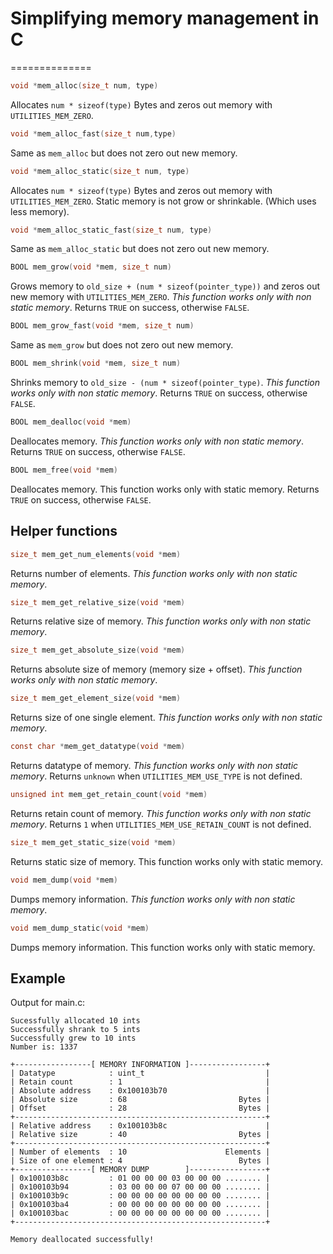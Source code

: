 # Simplifying memory management in C
==============

```c
void *mem_alloc(size_t num, type)
```
Allocates `num * sizeof(type)` Bytes and zeros out memory with `UTILITIES_MEM_ZERO`.

```c
void *mem_alloc_fast(size_t num,type)
```
Same as `mem_alloc` but does not zero out new memory.

```c
void *mem_alloc_static(size_t num, type)
````
Allocates `num * sizeof(type)` Bytes and zeros out memory with `UTILITIES_MEM_ZERO`. Static memory is not grow or shrinkable. (Which uses less memory).

```c
void *mem_alloc_static_fast(size_t num, type)
````
Same as `mem_alloc_static` but does not zero out new memory.

```c
BOOL mem_grow(void *mem, size_t num)
```
Grows memory to `old_size + (num * sizeof(pointer_type))` and zeros out new memory with `UTILITIES_MEM_ZERO`. *This function works only with non static memory*. Returns `TRUE` on success, otherwise `FALSE`.

```c
BOOL mem_grow_fast(void *mem, size_t num)
```
Same as `mem_grow` but does not zero out new memory.

```c
BOOL mem_shrink(void *mem, size_t num)
```
Shrinks memory to `old_size - (num * sizeof(pointer_type)`. *This function works only with non static memory*. Returns `TRUE` on success, otherwise `FALSE`.

```c
BOOL mem_dealloc(void *mem)
```
Deallocates memory. *This function works only with non static memory*. Returns `TRUE` on success, otherwise `FALSE`.

```c
BOOL mem_free(void *mem)
```
Deallocates memory. This function works only with static memory. Returns `TRUE` on success, otherwise `FALSE`.

## Helper functions

```c
size_t mem_get_num_elements(void *mem)
```
Returns number of elements. *This function works only with non static memory*.

```c
size_t mem_get_relative_size(void *mem)
```
Returns relative size of memory. *This function works only with non static memory*.

```c
size_t mem_get_absolute_size(void *mem)
```
Returns absolute size of memory (memory size + offset). *This function works only with non static memory*.

```c
size_t mem_get_element_size(void *mem)
```
Returns size of one single element. *This function works only with non static memory*.

```c
const char *mem_get_datatype(void *mem)
```
Returns datatype of memory. *This function works only with non static memory*. Returns `unknown` when `UTILITIES_MEM_USE_TYPE` is not defined.

```c
unsigned int mem_get_retain_count(void *mem)
```
Returns retain count of memory. *This function works only with non static memory*. Returns `1` when `UTILITIES_MEM_USE_RETAIN_COUNT` is not defined.

```c
size_t mem_get_static_size(void *mem)
```
Returns static size of memory. This function works only with static memory.

```c
void mem_dump(void *mem)
```
Dumps memory information. *This function works only with non static memory*.

```c
void mem_dump_static(void *mem)
```
Dumps memory information. This function works only with static memory.

## Example

Output for main.c:
```
Sucessfully allocated 10 ints
Successfully shrank to 5 ints
Successfully grew to 10 ints
Number is: 1337

+-----------------[ MEMORY INFORMATION ]-----------------+
| Datatype            : uint_t                           |
| Retain count        : 1                                |
| Absolute address    : 0x100103b70                      |
| Absolute size       : 68                         Bytes |
| Offset              : 28                         Bytes |
+--------------------------------------------------------+
| Relative address    : 0x100103b8c                      |
| Relative size       : 40                         Bytes |
+--------------------------------------------------------+
| Number of elements  : 10                      Elements |
| Size of one element : 4                          Bytes |
+-----------------[ MEMORY DUMP        ]-----------------+
| 0x100103b8c         : 01 00 00 00 03 00 00 00 ........ |
| 0x100103b94         : 03 00 00 00 07 00 00 00 ........ |
| 0x100103b9c         : 00 00 00 00 00 00 00 00 ........ |
| 0x100103ba4         : 00 00 00 00 00 00 00 00 ........ |
| 0x100103bac         : 00 00 00 00 00 00 00 00 ........ |
+--------------------------------------------------------+

Memory deallocated successfully!
```
